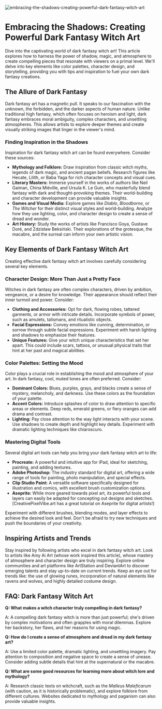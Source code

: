 ![embracing-the-shadows-creating-powerful-dark-fantasy-witch-art](https://images.pexels.com/photos/3061821/pexels-photo-3061821.jpeg?auto=compress&cs=tinysrgb&fit=crop&h=627&w=1200)

# Embracing the Shadows: Creating Powerful Dark Fantasy Witch Art

Dive into the captivating world of dark fantasy witch art! This article explores how to harness the power of shadow, magic, and atmosphere to create compelling pieces that resonate with viewers on a primal level. We'll delve into key elements like color palettes, character design, and storytelling, providing you with tips and inspiration to fuel your own dark fantasy creations.

## The Allure of Dark Fantasy

Dark fantasy art has a magnetic pull. It speaks to our fascination with the unknown, the forbidden, and the darker aspects of human nature. Unlike traditional high fantasy, which often focuses on heroism and light, dark fantasy embraces moral ambiguity, complex characters, and unsettling atmospheres. This allows artists to explore deeper themes and create visually striking images that linger in the viewer's mind.

### Finding Inspiration in the Shadows

Inspiration for dark fantasy witch art can be found everywhere. Consider these sources:

*   **Mythology and Folklore:** Draw inspiration from classic witch myths, legends of dark magic, and ancient pagan beliefs. Research figures like Hecate, Lilith, or Baba Yaga for rich character concepts and visual cues.
*   **Literary Masters:** Immerse yourself in the works of authors like Neil Gaiman, China Miéville, and Ursula K. Le Guin, who masterfully blend fantasy with dark and thought-provoking themes. Their world-building and character development can provide valuable insights.
*   **Games and Visual Media:** Explore games like *Diablo*, *Bloodborne*, or *The Witcher* for their distinct visual styles and world-building. Analyze how they use lighting, color, and character design to create a sense of dread and wonder.
*   **Art History:** Study the works of artists like Francisco Goya, Gustave Doré, and Zdzisław Beksiński. Their explorations of the grotesque, the macabre, and the surreal can inform your own artistic vision.

## Key Elements of Dark Fantasy Witch Art

Creating effective dark fantasy witch art involves carefully considering several key elements.

### Character Design: More Than Just a Pretty Face

Witches in dark fantasy are often complex characters, driven by ambition, vengeance, or a desire for knowledge. Their appearance should reflect their inner turmoil and power. Consider:

*   **Clothing and Accessories:** Opt for dark, flowing robes, tattered garments, or armor with intricate details. Incorporate symbols of power, such as amulets, talismans, and ritualistic objects.
*   **Facial Expressions:** Convey emotions like cunning, determination, or sorrow through subtle facial expressions. Experiment with harsh lighting and shadows to emphasize their features.
*   **Unique Features:** Give your witch unique characteristics that set her apart. This could include scars, tattoos, or unusual physical traits that hint at her past and magical abilities.

### Color Palettes: Setting the Mood

Color plays a crucial role in establishing the mood and atmosphere of your art. In dark fantasy, cool, muted tones are often preferred. Consider:

*   **Dominant Colors:** Blues, purples, grays, and blacks create a sense of mystery, melancholy, and darkness. Use these colors as the foundation of your palette.
*   **Accent Colors:** Introduce splashes of color to draw attention to specific areas or elements. Deep reds, emerald greens, or fiery oranges can add drama and contrast.
*   **Lighting:** Pay close attention to the way light interacts with your scene. Use shadows to create depth and highlight key details. Experiment with dramatic lighting techniques like chiaroscuro.

### Mastering Digital Tools

Several digital art tools can help you bring your dark fantasy witch art to life:

*   **Procreate:** A powerful and intuitive app for iPad, ideal for sketching, painting, and adding textures.
*   **Adobe Photoshop:** The industry standard for digital art, offering a wide range of tools for painting, photo manipulation, and special effects.
*   **Clip Studio Paint:** A versatile software specifically designed for illustration and comics, with excellent brush customization options.
*   **Aseprite:** While more geared towards pixel art, its powerful tools and layers can easily be adapted for concepting out designs and sketches. [CreativePixelVibe.art has a great tutorial on Aseprite for digital artists!]

Experiment with different brushes, blending modes, and layer effects to achieve the desired look and feel. Don't be afraid to try new techniques and push the boundaries of your creativity.

## Inspiring Artists and Trends

Stay inspired by following artists who excel in dark fantasy witch art. Look to artists like Amy Ai Art (whose work inspired this article), whose mastery of atmosphere and character design are truly inspiring. Explore online communities and art platforms like ArtStation and DeviantArt to discover emerging talents and stay up-to-date on current trends. Keep an eye out for trends like: the use of glowing runes, incorporation of natural elements like ravens and wolves, and highly detailed costume design.

## FAQ: Dark Fantasy Witch Art

**Q: What makes a witch character truly compelling in dark fantasy?**

A: A compelling dark fantasy witch is more than just powerful; she's driven by complex motivations and often grapples with moral dilemmas. Explore her backstory, her flaws, and her reasons for using magic.

**Q: How do I create a sense of atmosphere and dread in my dark fantasy art?**

A: Use a limited color palette, dramatic lighting, and unsettling imagery. Pay attention to composition and negative space to create a sense of unease. Consider adding subtle details that hint at the supernatural or the macabre.

**Q: What are some good resources for learning more about witch lore and mythology?**

A: Research classic texts on witchcraft, such as the *Malleus Maleficarum* (with caution, as it is historically problematic), and explore folklore from different cultures. Websites dedicated to mythology and paganism can also provide valuable insights.